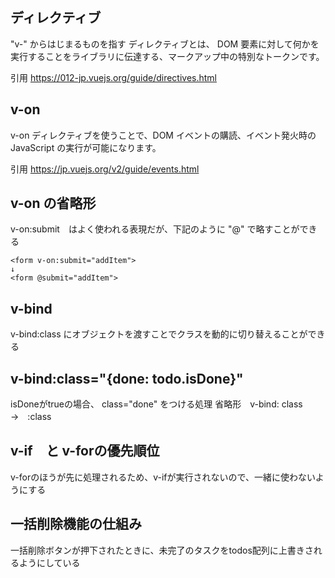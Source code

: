 ## ディレクティブ
"v-" からはじまるものを指す
ディレクティブとは、 DOM 要素に対して何かを実行することをライブラリに伝達する、マークアップ中の特別なトークンです。

引用
https://012-jp.vuejs.org/guide/directives.html

## v-on
v-on ディレクティブを使うことで、DOM イベントの購読、イベント発火時の JavaScript の実行が可能になります。

引用
https://jp.vuejs.org/v2/guide/events.html

## v-on の省略形

v-on:submit　はよく使われる表現だが、下記のように "@" で略すことができる

```
<form v-on:submit="addItem">
↓
<form @submit="addItem">
```

## v-bind
v-bind:class にオブジェクトを渡すことでクラスを動的に切り替えることができる

## v-bind:class="{done: todo.isDone}"
isDoneがtrueの場合、 class="done" をつける処理
省略形　v-bind: class →　:class

## v-if　と v-forの優先順位
v-forのほうが先に処理されるため、v-ifが実行されないので、一緒に使わないようにする

## 一括削除機能の仕組み

一括削除ボタンが押下されたときに、未完了のタスクをtodos配列に上書きされるようにしている